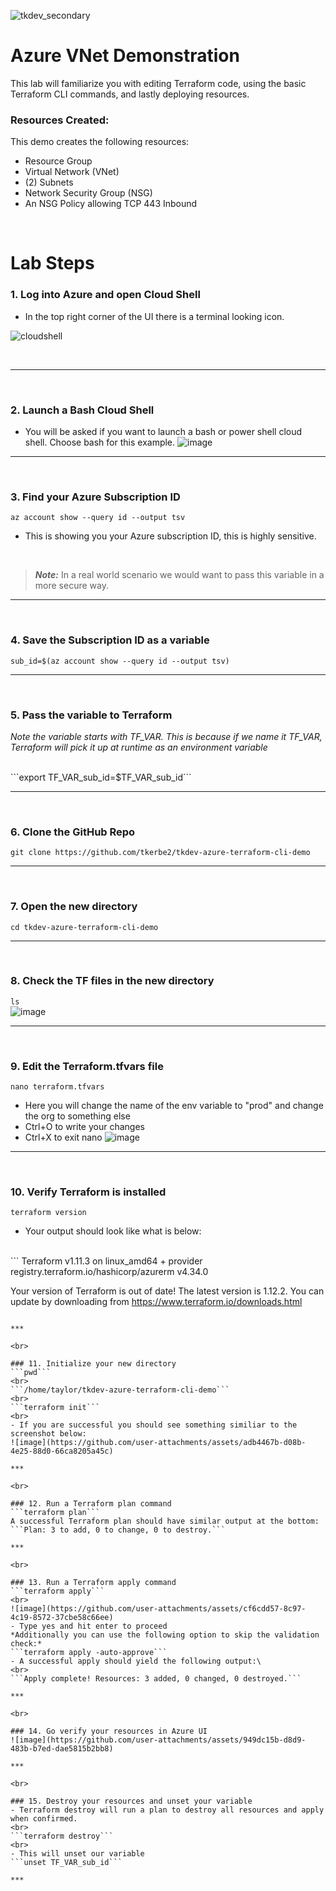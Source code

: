 ![tkdev_secondary](https://github.com/user-attachments/assets/45692378-8f3e-4df0-adb4-74b4d047a0d8)

# Azure VNet Demonstration

This lab will familiarize you with editing Terraform code, using the basic Terraform CLI commands, and lastly deploying resources.  

### Resources Created:
This demo creates the following resources:

- Resource Group
- Virtual Network (VNet)
- (2) Subnets
- Network Security Group (NSG)
- An NSG Policy allowing TCP 443 Inbound

<br>

# Lab Steps

### 1. Log into Azure and open Cloud Shell

- In the top right corner of the UI there is a terminal looking icon.

![cloudshell](https://github.com/user-attachments/assets/a24f345c-e380-4f54-8a4b-f6b8463c023e)

<br>


***

<br>

### 2. Launch a Bash Cloud Shell
- You will be asked if you want to launch a bash or power shell cloud shell. Choose bash for this example.
![image](https://github.com/user-attachments/assets/e03421ca-8057-4539-bfe8-c638d9473b3b)

***

<br>

### 3. Find your Azure Subscription ID
```az account show --query id --output tsv```
<br>
- This is showing you your Azure subscription ID, this is highly sensitive.
<br>

> **_Note:_** In a real world scenario we would want to pass this variable in a more secure way.

***

<br>

### 4. Save the Subscription ID as a variable
```sub_id=$(az account show --query id --output tsv)```

***

<br>

### 5. Pass the variable to Terraform

*Note the variable starts with TF_VAR. This is because if we name it TF_VAR, Terraform will pick it up at runtime as an environment variable*

<br>
```export TF_VAR_sub_id=$TF_VAR_sub_id```

***

<br>

### 6. Clone the GitHub Repo
```git clone https://github.com/tkerbe2/tkdev-azure-terraform-cli-demo```

***

<br>

### 7. Open the new directory
```cd tkdev-azure-terraform-cli-demo```

***

<br>

### 8. Check the TF files in the new directory
```ls```
<br>
![image](https://github.com/user-attachments/assets/2a2ef8b4-8e83-477d-af32-9c2eb841ec8a)

***

<br>

### 9. Edit the Terraform.tfvars file
```nano terraform.tfvars```
- Here you will change the name of the env variable to "prod" and change the org to something else
- Ctrl+O to write your changes
- Ctrl+X to exit nano
![image](https://github.com/user-attachments/assets/edeac33b-d69b-4d3d-9d70-79ebf7c39b0a)

***

<br>

### 10. Verify Terraform is installed
```terraform version```
<br>
- Your output should look like what is below:
<br>
```
Terraform v1.11.3
on linux_amd64
+ provider registry.terraform.io/hashicorp/azurerm v4.34.0

Your version of Terraform is out of date! The latest version
is 1.12.2. You can update by downloading from https://www.terraform.io/downloads.html
```

***

<br>

### 11. Initialize your new directory
```pwd```
<br>
```/home/taylor/tkdev-azure-terraform-cli-demo```
<br>
```terraform init```
<br>
- If you are successful you should see something similiar to the screenshot below:
![image](https://github.com/user-attachments/assets/adb4467b-d08b-4e25-88d0-66ca8205a45c)

***

<br>

### 12. Run a Terraform plan command
```terraform plan```
A successful Terraform plan should have similar output at the bottom:
```Plan: 3 to add, 0 to change, 0 to destroy.```

***

<br>

### 13. Run a Terraform apply command
```terraform apply```
<br>
![image](https://github.com/user-attachments/assets/cf6cdd57-8c97-4c19-8572-37cbe58c66ee)
- Type yes and hit enter to proceed
*Additionally you can use the following option to skip the validation check:*
```terraform apply -auto-approve```
- A successful apply should yield the following output:\
<br>
```Apply complete! Resources: 3 added, 0 changed, 0 destroyed.```

***

<br>

### 14. Go verify your resources in Azure UI
![image](https://github.com/user-attachments/assets/949dc15b-d8d9-483b-b7ed-dae5815b2bb8)

***

<br>

### 15. Destroy your resources and unset your variable
- Terraform destroy will run a plan to destroy all resources and apply when confirmed.
<br>
```terraform destroy```
<br>
- This will unset our variable
```unset TF_VAR_sub_id```

***

